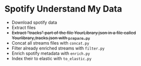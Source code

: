# Spotify Understand My Data

- Download spotify data
- Extract files
- ~~Extract "tracks" part of the file YourLibrary.json in a file called Yourlibrary_tracks.json with `prepare.py`~~
- Concat all streams files with `concat.py`
- Filter already enriched streams with `filter.py`
- Enrich spotify metadata with `enrich.py`
- Index their to elastic with `to_elastic.py`

